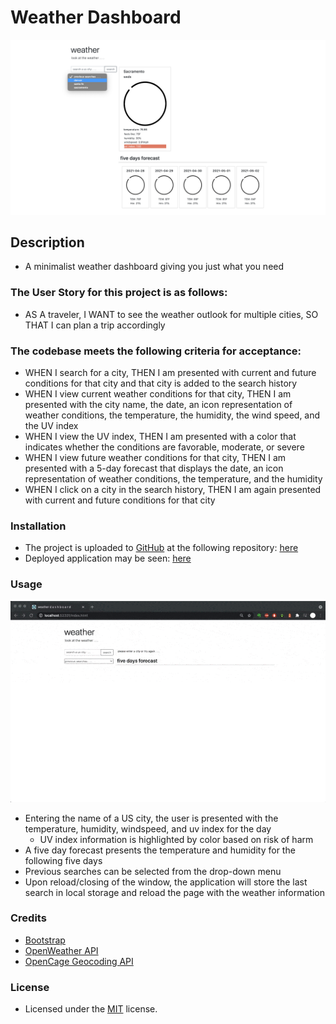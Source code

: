 # Weather Dashboard
![alt text](Assets/Images/screenshot.png)

## Description
- A minimalist weather dashboard giving you just what you need

### The User Story for this project is as follows:
- AS A traveler, I WANT to see the weather outlook for multiple cities, SO THAT I can plan a trip accordingly

### The codebase meets the following criteria for acceptance:
- WHEN I search for a city, THEN I am presented with current and future conditions for that city and that city is added to the search history
- WHEN I view current weather conditions for that city, THEN I am presented with the city name, the date, an icon representation of weather conditions, the temperature, the humidity, the wind speed, and the UV index
- WHEN I view the UV index, THEN I am presented with a color that indicates whether the conditions are favorable, moderate, or severe
- WHEN I view future weather conditions for that city, THEN I am presented with a 5-day forecast that displays the date, an icon representation of weather conditions, the temperature, and the humidity
- WHEN I click on a city in the search history, THEN I am again presented with current and future conditions for that city

### Installation
- The project is uploaded to [GitHub](https://github.com/) at the following repository: [here](https://github.com/sourslaw/06_Weather_Dashboard)
- Deployed application may be seen: [here](https://sourslaw.github.io/06_Weather_Dashboard/)

### Usage
![alt text](Assets/Images/screenrecord.gif)

- Entering the name of a US city, the user is presented with the temperature, humidity, windspeed, and uv index for the day
	- UV index information is highlighted by color based on risk of harm
- A five day forecast presents the temperature and humidity for the following five days
- Previous searches can be selected from the drop-down menu
- Upon reload/closing of the window, the application will store the last search in local storage and reload the page with the weather information

### Credits
- [Bootstrap](https://getbootstrap.com/)
- [OpenWeather API](https://openweathermap.org/api)
- [OpenCage Geocoding API](https://opencagedata.com/api)

### License
- Licensed under the [MIT](https://opensource.org/licenses/mit-license.php) license.